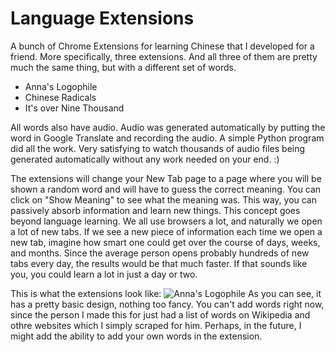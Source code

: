 # Language Extensions
A bunch of Chrome Extensions for learning Chinese that I developed for a friend. More specifically, three extensions. And all three of them are pretty much the same thing, but with a different set of words.

* Anna's Logophile
* Chinese Radicals
* It's over Nine Thousand

All words also have audio. Audio was generated automatically by putting the word in Google Translate and recording the audio. A simple Python program did all the work. Very satisfying to watch thousands of audio files being generated automatically without any work needed on your end. :)

The extensions will change your New Tab page to a page where you will be shown a random word and will have to guess the correct meaning. You can click on "Show Meaning" to see what the meaning was. This way, you can passively absorb information and learn new things. This concept goes beyond language learning. We all use browsers a lot, and naturally we open a lot of new tabs. If we see a new piece of information each time we open a new tab, imagine how smart one could get over the course of days, weeks, and months. Since the average person opens probably hundreds of new tabs every day, the results would be that much faster. If that sounds like you, you could learn a lot in just a day or two.

This is what the extensions look like: ![Anna's Logophile](https://i.imgur.com/Cmg6Z4t.png) 
As you can see, it has a pretty basic design, nothing too fancy. You can't add words right now, since the person I made this for just had a list of words on Wikipedia and othre websites which I simply scraped for him. Perhaps, in the future, I might add the ability to add your own words in the extension.

